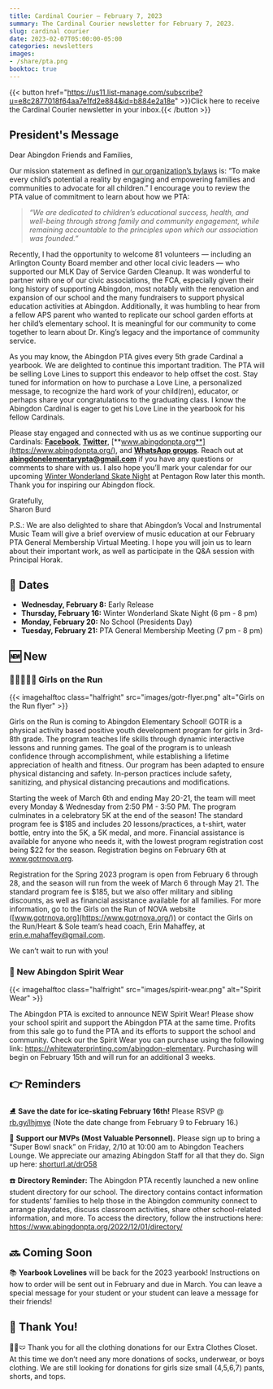 ```yaml
---
title: Cardinal Courier — February 7, 2023
summary: The Cardinal Courier newsletter for February 7, 2023.
slug: cardinal courier
date: 2023-02-07T05:00:00-05:00
categories: newsletters
images: 
- /share/pta.png
booktoc: true
---
```


{{< button href="https://us11.list-manage.com/subscribe?u=e8c2877018f64aa7e1fd2e884&id=b884e2a18e" >}}Click here to receive the Cardinal Courier newsletter in your inbox.{{< /button >}}

## President's Message

Dear Abingdon Friends and Families,

Our mission statement as defined in [our organization’s bylaws](/bylaws/) is: “To make every child’s potential a reality by engaging and empowering families and communities to advocate for all children.” I encourage you to review the PTA value of commitment to learn about how we PTA:

> *“We are dedicated to children’s educational success, health, and well-being through strong family and community engagement, while remaining accountable to the principles upon which our association was founded.”*

Recently, I had the opportunity to welcome 81 volunteers — including an Arlington County Board member and other local civic leaders — who supported our MLK Day of Service Garden Cleanup. It was wonderful to partner with one of our civic associations, the FCA, especially given their long history of supporting Abingdon, most notably with the renovation and expansion of our school and the many fundraisers to support physical education activities at Abingdon. Additionally, it was humbling to hear from a fellow APS parent who wanted to replicate our school garden efforts at her child’s elementary school. It is meaningful for our community to come together to learn about Dr. King’s legacy and the importance of community service. 

As you may know, the Abingdon PTA gives every 5th grade Cardinal a yearbook. We are delighted to continue this important tradition. The PTA will be selling Love Lines to support this endeavor to help offset the cost. Stay tuned for information on how to purchase a Love Line, a personalized message, to recognize the hard work of your child(ren), educator, or perhaps share your congratulations to the graduating class. I know the Abingdon Cardinal is eager to get his Love Line in the yearbook for his fellow Cardinals.

Please stay engaged and connected with us as we continue supporting our Cardinals:  [**Facebook**](https://www.facebook.com/AbingdonElementaryPTA), [**Twitter**](https://twitter.com/AbingdonPTA), [**www.abingdonpta.org**](https://www.abingdonpta.org/), and [**WhatsApp groups**](/whatsapp/). Reach out at **abingdonelementarypta@gmail.com** if you have any questions or comments to share with us. I also hope you’ll mark your calendar for our upcoming [Winter Wonderland Skate Night](/2023/01/10/winter-wonderland/) at Pentagon Row later this month. Thank you for inspiring our Abingdon flock.

Gratefully,  
Sharon Burd

P.S.: We are also delighted to share that Abingdon’s Vocal and Instrumental Music Team will give a brief overview of music education at our February PTA General Membership Virtual Meeting. I hope you will join us to learn about their important work, as well as participate in the Q&A session with Principal Horak.

## 📅 Dates

 - **Wednesday, February 8:** Early Release
 - **Thursday, February 16:** Winter Wonderland Skate Night (6 pm - 8 pm)
 - **Monday, February 20:** No School (Presidents Day)
 - **Tuesday, February 21:** PTA General Membership Meeting (7 pm - 8 pm)

## 🆕 New

### 🏃‍♀️🏃🏾‍♀️ Girls on the Run

{{< imagehalftoc class="halfright" src="images/gotr-flyer.png" alt="Girls on the Run flyer" >}}

Girls on the Run is coming to Abingdon Elementary School! GOTR is a physical activity based positive youth development program for girls in 3rd-8th grade. The program teaches life skills through dynamic interactive lessons and running games. The goal of the program is to unleash confidence through accomplishment, while establishing a lifetime appreciation of health and fitness. Our program has been adapted to ensure physical distancing and safety. In-person practices include safety, sanitizing, and physical distancing precautions and modifications.

Starting the week of March 6th and ending May 20-21, the team will meet every Monday & Wednesday from 2:50 PM - 3:50 PM. The program culminates in a celebratory 5K at the end of the season! The standard program fee is $185 and includes 20 lessons/practices, a t-shirt, water bottle, entry into the 5K, a 5K medal, and more. Financial assistance is available for anyone who needs it, with the lowest program registration cost being $22 for the season. Registration begins on February 6th at www.gotrnova.org. 

Registration for the Spring 2023 program is open from February 6 through 28, and the season will run from the week of March 6 through May 21. The standard program fee is $185, but we also offer military and sibling discounts, as well as financial assistance available for all families. For more information, go to the Girls on the Run of NOVA website ([www.gotrnova.org](https://www.gotrnova.org/)) or contact the Girls on the Run/Heart & Sole team’s head coach, Erin Mahaffey, at erin.e.mahaffey@gmail.com. 

We can’t wait to run with you!

<p style="clear:right;"></p>

### 👕 New Abingdon Spirit Wear

{{< imagehalftoc class="halfright" src="images/spirit-wear.png" alt="Spirit Wear" >}}

The Abingdon PTA is excited to announce NEW Spirit Wear! Please show your school spirit and support the Abingdon PTA at the same time. Profits from this sale go to fund the PTA and its efforts to support the school and community. Check our the Spirit Wear you can purchase using the following link: https://whitewaterprinting.com/abingdon-elementary. Purchasing will begin on February 15th and will run for an additional 3 weeks.

<p style="clear:right;"></p>

## 👉 Reminders

⛸️ **Save the date for ice-skating February 16th!** Please RSVP @ [rb.gy/lhjmye](https://rb.gy/lhjmye)
(Note the date change from February 9 to February 16.)

🏈 **Support our MVPs (Most Valuable Personnel).**  Please sign up to bring a “Super Bowl snack” on Friday, 2/10 at 10:00 am to Abingdon Teachers Lounge. We appreciate our amazing Abingdon Staff for all that they do. Sign up here: [shorturl.at/drO58](https://shorturl.at/drO58)

☎️ **Directory Reminder:** The Abingdon PTA recently launched a new online student directory for our school. The directory contains contact information for students’ families to help those in the Abingdon community connect to arrange playdates, discuss classroom activities, share other school-related information, and more. To access the directory, follow the instructions here: https://www.abingdonpta.org/2022/12/01/directory/

## 🔜 Coming Soon

📚 **Yearbook Lovelines** will be back for the 2023 yearbook! Instructions on how to order will be sent out in February and due in March. You can leave a special message for your student or your student can leave a message for their friends!

## 🙏 Thank You!

👖🧦🩲 Thank you for all the clothing donations for our Extra Clothes Closet. At this time we don’t need any more donations of socks, underwear, or boys clothing. We are still looking for donations for girls size small (4,5,6,7) pants, shorts, and tops.